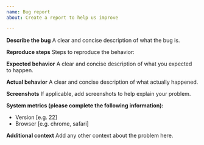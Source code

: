 ```yaml
---
name: Bug report
about: Create a report to help us improve

---
```


**Describe the bug**
A clear and concise description of what the bug is.

**Reproduce steps**
Steps to reproduce the behavior:

**Expected behavior**
A clear and concise description of what you expected to happen.

**Actual behavior**
A clear and concise description of what actually happened.

**Screenshots**
If applicable, add screenshots to help explain your problem.

**System metrics (please complete the following information):**
 - Version [e.g. 22]
 - Browser [e.g. chrome, safari]

**Additional context**
Add any other context about the problem here.
